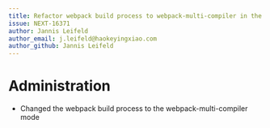 ```yaml
---
title: Refactor webpack build process to webpack-multi-compiler in the administration
issue: NEXT-16371
author: Jannis Leifeld
author_email: j.leifeld@haokeyingxiao.com 
author_github: Jannis Leifeld
---
```

# Administration
* Changed the webpack build process to the webpack-multi-compiler mode
